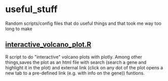 # useful_stuff
Random scripts/config files that do useful things and that took me way too long to make

## [interactive_volcano_plot.R](https://github.com/gprezza/useful_stuff/blob/main/interactive_volcano_plot.R)
R script to do "interactive" volcano plots with plotly. Among other things,saves the plot as an html file with search (search a gene and highlight it in the plot) and external link (click on any dot of the plot opens a new tab to a pre-defined link (e.g. with info on the gene)) funtions.
